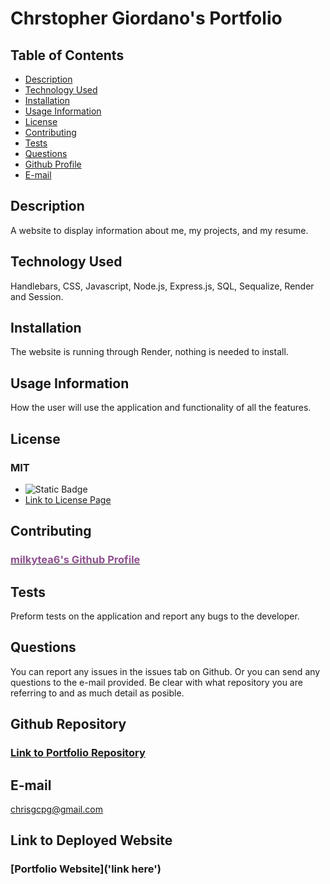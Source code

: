 # Chrstopher Giordano's Portfolio
  
  ## Table of Contents
  * [Description](#description)
  * [Technology Used](#technology-used)
  * [Installation](#installation)
  * [Usage Information](#usage-information)
  * [License](#license)
  * [Contributing](#contributing)
  * [Tests](#tests)
  * [Questions](#questions)
  * [Github Profile](#github)
  * [E-mail](#email)
  
  ## Description <a id="description"></a>
  A website to display information about me, my projects, and my resume.
  
  ## Technology Used <a id="technology-used"></a>
  Handlebars, CSS, Javascript, Node.js, Express.js, SQL, Sequalize, Render and Session.
  
  ## Installation <a id="installation"></a>
  The website is running through Render, nothing is needed to install.
  
  ## Usage Information <a id="usage-information"></a>
  How the user will use the application and functionality of all the features.

  
  ## License <a id="license"></a>
  ### MIT
  * ![Static Badge](https://img.shields.io/badge/MIT-Badge-red?style=flat)
  * [Link to License Page](https://opensource.org/license/mit)
  
  ## Contributing <a id="contributing"></a>
 ### [<font color="#905090">milkytea6's Github Profile</font>](https://github.com/milkytea6)

  
  ## Tests <a id="tests"></a>
  Preform tests on the application and report any bugs to the developer.

  
  ## Questions <a id="questions"></a>
  You can report any issues in the issues tab on Github. Or you can send any questions to the e-mail provided. 
  Be clear with what repository you are referring to and as much detail as posible.
  ## Github Repository <a id="github"></a>
  ### [Link to Portfolio Repository](https://github.com/Milkytea6/portfolio-v2)
  ## E-mail <a id="email"></a>
  chrisgcpg@gmail.com
  ## Link to Deployed Website
  ### [Portfolio Website]('link here')  
  